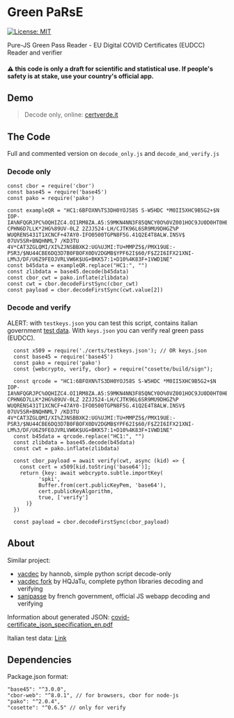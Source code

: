 Green PaRsE
===

[![License: MIT](https://img.shields.io/badge/License-MIT-yellow.svg)](https://opensource.org/licenses/MIT)

Pure-JS Green Pass Reader - EU Digital COVID Certificates (EUDCC) Reader and verifier

#### :warning: this code is only a draft for scientific and statistical use. If people's safety is at stake, use your country's official app.

## Demo

> Decode only, online: [certverde.it](https://certverde.it)



## The Code
Full and commented version on `decode_only.js` and `decode_and_verify.js`

### Decode only

```
const cbor = require('cbor')
const base45 = require('base45')
const pako = require('pako')

const exampleQR = "HC1:6BFOXN%TS3DH0YOJ58S S-W5HDC *M0II5XHC9B5G2+$N IOP-IA%NFQGRJPC%OQHIZC4.OI1RM8ZA.A5:S9MKN4NN3F85QNCY0O%0VZ001HOC9JU0D0HT0HB2PL/IB*09B9LW4T*8+DCMH0LDK2%K:XFE70*LP$V25$0Q:J:4MO1P0%0L0HD+9E/HY+4J6TH48S%4K.GJ2PT3QY:GQ3TE2I+-CPHN6D7LLK*2HG%89UV-0LZ 2ZJJ524-LH/CJTK96L6SR9MU9DHGZ%P WUQRENS431T1XCNCF+47AY0-IFO0500TGPN8F5G.41Q2E4T8ALW.INSV$ 07UV5SR+BNQHNML7 /KD3TU 4V*CAT3ZGLQMI/XI%ZJNSBBXK2:UG%UJMI:TU+MMPZ5$/PMX19UE:-PSR3/$NU44CBE6DQ3D7B0FBOFX0DV2DGMB$YPF62I$60/F$Z2I6IFX21XNI-LM%3/DF/U6Z9FEOJVRLVW6K$UG+BKK57:1+D10%4K83F+1VWD1NE"
const b45data = exampleQR.replace("HC1:", "")
const zlibdata = base45.decode(b45data)
const cbor_cwt = pako.inflate(zlibdata)
const cwt = cbor.decodeFirstSync(cbor_cwt)
const payload = cbor.decodeFirstSync(cwt.value[2])
```

### Decode and verify

ALERT: with `testkeys.json` you can test this script, contains italian government [test data](https://github.com/eu-digital-green-certificates/dgc-testdata/tree/main/IT). With `keys.json` you can verify real green pass (EUDCC).

```
  const x509 = require('./certs/testkeys.json'); // OR keys.json
  const base45 = require('base45')
  const pako = require('pako')
  const {webcrypto, verify, cbor} = require("cosette/build/sign");

  const qrcode = "HC1:6BFOXN%TS3DH0YOJ58S S-W5HDC *M0II5XHC9B5G2+$N IOP-IA%NFQGRJPC%OQHIZC4.OI1RM8ZA.A5:S9MKN4NN3F85QNCY0O%0VZ001HOC9JU0D0HT0HB2PL/IB*09B9LW4T*8+DCMH0LDK2%K:XFE70*LP$V25$0Q:J:4MO1P0%0L0HD+9E/HY+4J6TH48S%4K.GJ2PT3QY:GQ3TE2I+-CPHN6D7LLK*2HG%89UV-0LZ 2ZJJ524-LH/CJTK96L6SR9MU9DHGZ%P WUQRENS431T1XCNCF+47AY0-IFO0500TGPN8F5G.41Q2E4T8ALW.INSV$ 07UV5SR+BNQHNML7 /KD3TU 4V*CAT3ZGLQMI/XI%ZJNSBBXK2:UG%UJMI:TU+MMPZ5$/PMX19UE:-PSR3/$NU44CBE6DQ3D7B0FBOFX0DV2DGMB$YPF62I$60/F$Z2I6IFX21XNI-LM%3/DF/U6Z9FEOJVRLVW6K$UG+BKK57:1+D10%4K83F+1VWD1NE"
  const b45data = qrcode.replace("HC1:", "")
  const zlibdata = base45.decode(b45data)
  const cwt = pako.inflate(zlibdata) 

  const cbor_payload = await verify(cwt, async (kid) => {
    const cert = x509[kid.toString('base64')];
    return {key: await webcrypto.subtle.importKey(
          'spki',
          Buffer.from(cert.publicKeyPem, 'base64'),
          cert.publicKeyAlgorithm,
          true, ['verify']
      )}
  })
  
  const payload = cbor.decodeFirstSync(cbor_payload)
```

## About

Similar project:
-  [vacdec](https://github.com/hannob/vacdec) by hannob, simple python script decode-only
-  [vacdec fork](https://github.com/HQJaTu/vacdec) by HQJaTu, complete python libraries decoding and verifying
-  [sanipasse](https://github.com/lovasoa/sanipasse) by french government, official JS webapp decoding and verifying

Information about generated JSON: [covid-certificate_json_specification_en.pdf]( https://ec.europa.eu/health/sites/default/files/ehealth/docs/covid-certificate_json_specification_en.pdf)

Italian test data: [Link](https://github.com/eu-digital-green-certificates/dgc-testdata/tree/main/IT)


## Dependencies

Package.json format:

```
"base45": "^3.0.0",
"cbor-web": "^8.0.1", // for browsers, cbor for node-js
"pako": "^2.0.4",
"cosette": "^0.6.5" // only for verify
```



